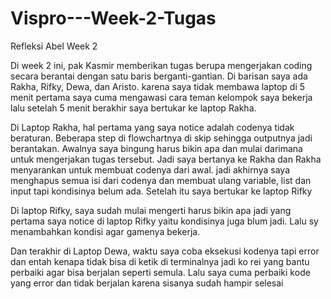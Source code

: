 # Vispro---Week-2-Tugas

Refleksi Abel Week 2

Di week 2 ini, pak Kasmir memberikan tugas berupa mengerjakan coding secara berantai dengan satu baris berganti-gantian. Di barisan saya ada Rakha, Rifky, Dewa, dan Aristo. karena saya tidak membawa laptop di 5 menit pertama saya cuma mengawasi cara teman kelompok saya bekerja lalu setelah 5 menit berakhir saya bertukar ke laptop Rakha.

Di Laptop Rakha, hal pertama yang saya notice adalah codenya tidak beraturan. Beberapa step di flowchartnya di skip sehingga outputnya jadi berantakan. Awalnya saya bingung harus bikin apa dan mulai darimana untuk mengerjakan tugas tersebut. Jadi saya bertanya ke Rakha dan Rakha menyarankan untuk membuat codenya dari awal. jadi akhirnya saya menghapus semua isi dari codenya dan membuat ulang variable, list dan input tapi kondisinya belum ada. Setelah itu saya bertukar ke laptop Rifky

Di laptop Rifky, saya sudah mulai mengerti harus bikin apa jadi yang pertama saya notice di laptop Rifky yaitu kondisinya juga blum jadi. Lalu sy menambahkan kondisi agar gamenya bekerja. 

Dan terakhir di Laptop Dewa, waktu saya coba eksekusi kodenya tapi error dan entah kenapa tidak bisa di ketik di terminalnya jadi ko rei yang bantu perbaiki agar bisa berjalan seperti semula. Lalu saya cuma perbaiki kode yang error dan tidak berjalan karena sisanya sudah hampir selesai
